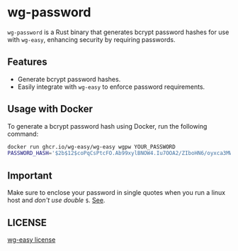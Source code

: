 # wg-password

`wg-password` is a Rust binary that generates bcrypt password hashes for use with `wg-easy`, enhancing security by requiring passwords.

## Features

- Generate bcrypt password hashes.
- Easily integrate with `wg-easy` to enforce password requirements.

## Usage with Docker

To generate a bcrypt password hash using Docker, run the following command:

```sh
docker run ghcr.io/wg-easy/wg-easy wgpw YOUR_PASSWORD
PASSWORD_HASH='$2b$12$coPqCsPtcFO.Ab99xylBNOW4.Iu7OOA2/ZIboHN6/oyxca3MWo7fW' // litteraly YOUR_PASSWORD
```

## Important

Make sure to enclose your password in single quotes when you run a linux host and *don't use double* `$`. [See](../How_to_generate_an_bcrypt_hash.md#generating-bcrypt-hash-from-an-script-file).

## LICENSE

[wg-easy license](../LICENSE)